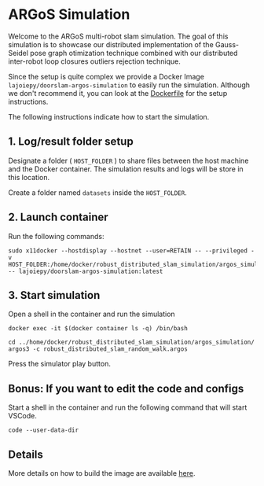 # ARGoS Simulation

Welcome to the ARGoS multi-robot slam simulation.
The goal of this simulation is to showcase our distributed implementation of the
Gauss-Seidel pose graph otimization technique combined with our distributed 
inter-robot loop closures outliers rejection technique. 

Since the setup is quite complex we provide a Docker Image 
`lajoiepy/doorslam-argos-simulation` to easily run the simulation. Although we
don't recommend it, you can look at the [Dockerfile]() for the setup 
instructions.

The following instructions indicate how to start the simulation.
## 1. Log/result folder setup
Designate a folder ( `HOST_FOLDER` ) to share files between the host machine and 
the Docker container. The simulation results and logs will be store in this location.


Create a folder named `datasets` inside the `HOST_FOLDER`.

## 2. Launch container
Run the following commands:
```
sudo x11docker --hostdisplay --hostnet --user=RETAIN -- --privileged -v HOST_FOLDER:/home/docker/robust_distributed_slam_simulation/argos_simulation/log -- lajoiepy/doorslam-argos-simulation:latest
```

## 3. Start simulation
Open a shell in the container and run the simulation
```
docker exec -it $(docker container ls -q) /bin/bash
```

```
cd ../home/docker/robust_distributed_slam_simulation/argos_simulation/
argos3 -c robust_distributed_slam_random_walk.argos
```

Press the simulator play button.

[//]: # (## Simulation Explanations
Visual output
The simulation presents 
ARGoS logs
log file results)

## Bonus: If you want to edit the code and configs
Start a shell in the container and run the following command that will start VSCode.
```
code --user-data-dir
```

## Details
More details on how to build the image are available [here](simulation_details.md).
